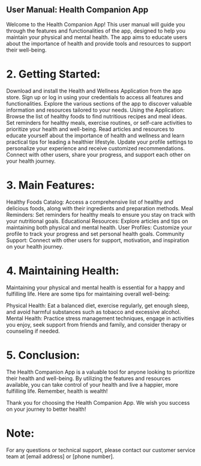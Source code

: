 ## User Manual: Health Companion App

Welcome to the Health Companion App! This user manual will guide you through the features and functionalities of the app, designed to help you maintain your physical and mental health. The app aims to educate users about the importance of health and provide tools and resources to support their well-being.

# 2. Getting Started:

Download and install the Health and Wellness Application from the app store.
Sign up or log in using your credentials to access all features and functionalities.
Explore the various sections of the app to discover valuable information and resources tailored to your needs.
Using the Application:
Browse the list of healthy foods to find nutritious recipes and meal ideas.
Set reminders for healthy meals, exercise routines, or self-care activities to prioritize your health and well-being.
Read articles and resources to educate yourself about the importance of health and wellness and learn practical tips for leading a healthier lifestyle.
Update your profile settings to personalize your experience and receive customized recommendations.
Connect with other users, share your progress, and support each other on your health journey.


# 3. Main Features:

Healthy Foods Catalog: Access a comprehensive list of healthy and delicious foods, along with their ingredients and preparation methods.
Meal Reminders: Set reminders for healthy meals to ensure you stay on track with your nutritional goals.
Educational Resources: Explore articles and tips on maintaining both physical and mental health.
User Profiles: Customize your profile to track your progress and set personal health goals.
Community Support: Connect with other users for support, motivation, and inspiration on your health journey.

# 4. Maintaining Health:

Maintaining your physical and mental health is essential for a happy and fulfilling life. Here are some tips for maintaining overall well-being:

Physical Health: Eat a balanced diet, exercise regularly, get enough sleep, and avoid harmful substances such as tobacco and excessive alcohol.
Mental Health: Practice stress management techniques, engage in activities you enjoy, seek support from friends and family, and consider therapy or counseling if needed.

# 5. Conclusion:

The Health Companion App is a valuable tool for anyone looking to prioritize their health and well-being. By utilizing the features and resources available, you can take control of your health and live a happier, more fulfilling life. Remember, health is wealth!

Thank you for choosing the Health Companion App. We wish you success on your journey to better health!

# Note:
For any questions or technical support, please contact our customer service team at [email address] or [phone number].
